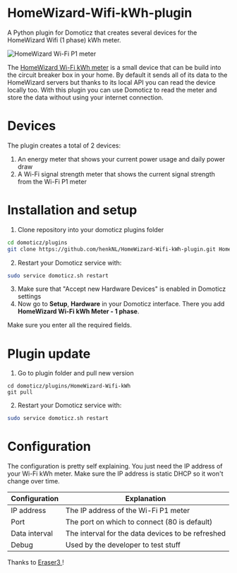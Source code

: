 # HomeWizard-Wifi-kWh-plugin
A Python plugin for Domoticz that creates several devices for the HomeWizard Wifi (1 phase) kWh meter.

![HomeWizard Wi-Fi P1 meter](https://www.homewizard.nl/media/catalog/product/cache/e5430b9fa526b8a06edfa3b86f08b1c3/i/m/image_13_.png)

The [HomeWizard Wi-Fi kWh meter](https://www.homewizard.nl/homewizard-wi-fi-kwh-meter) is a small device that can be build  into the circuit breaker box in your home. By default it sends all of its data to the HomeWizard servers but thanks to its local API you can read the device locally too. With this plugin you can use Domoticz to read the meter and store the data without using your internet connection.

# Devices

The plugin creates a total of 2 devices:

1. An energy meter that shows your current power usage and daily power draw
2. A Wi-Fi signal strength meter that shows the current signal strength from the Wi-Fi P1 meter

# Installation and setup
1. Clone repository into your domoticz plugins folder
```bash
cd domoticz/plugins
git clone https://github.com/henkNL/HomeWizard-Wifi-kWh-plugin.git HomeWizard-Wifi-kWh
```

2. Restart your Domoticz service with:

```bash
sudo service domoticz.sh restart
```
3. Make sure that "Accept new Hardware Devices" is enabled in Domoticz settings
4. Now go to **Setup**, **Hardware** in your Domoticz interface. There you add
**HomeWizard Wi-Fi kWh Meter - 1 phase**.

Make sure you enter all the required fields.

# Plugin update

1. Go to plugin folder and pull new version
```
cd domoticz/plugins/HomeWizard-Wifi-kWh
git pull
```
2. Restart your Domoticz service with:

```bash
sudo service domoticz.sh restart
```

# Configuration

The configuration is pretty self explaining. You just need the IP address of your Wi-Fi kWh meter. Make sure the IP address is static DHCP so it won't change over time.

| Configuration	| Explanation |
|--|--|
| IP address	| The IP address of the Wi-Fi P1 meter |
| Port | The port on which to connect (80 is default) |
| Data interval	| The interval for the data devices to be refreshed |
| Debug	| Used by the developer to test stuff |

Thanks to [Eraser3 ](https://github.com/Eraser3/HomeWizard-Wifi-p1-plugin)!

